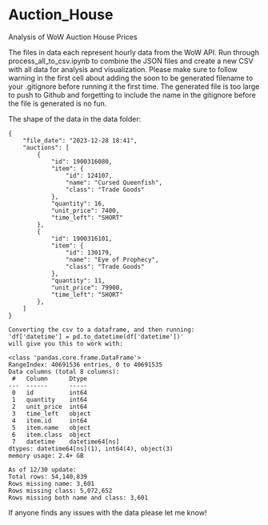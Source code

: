 # Auction_House
Analysis of WoW Auction House Prices

The files in data each represent hourly data from the WoW API. Run through 
process_all_to_csv.ipynb to combine the JSON files and create a new CSV
with all data for analysis and visualization. Please make sure to follow warning
in the first cell about adding the soon to be generated filename to your
.gitignore before running it the first time. The generated file is too large to
push to Github and forgetting to include the name in the gitignore before the file 
is generated is no fun.

The shape of the data in the data folder:

```
{
    "file_date": "2023-12-28 18:41",
    "auctions": [
        {
            "id": 1900316080,
            "item": {
                "id": 124107,
                "name": "Cursed Queenfish",
                "class": "Trade Goods"
            },
            "quantity": 16,
            "unit_price": 7400,
            "time_left": "SHORT"
        },
        {
            "id": 1900316101,
            "item": {
                "id": 130179,
                "name": "Eye of Prophecy",
                "class": "Trade Goods"
            },
            "quantity": 11,
            "unit_price": 79900,
            "time_left": "SHORT"
        },
    ]
}

Converting the csv to a dataframe, and then running: 
'df['datetime'] = pd.to_datetime(df['datetime'])' 
will give you this to work with:

<class 'pandas.core.frame.DataFrame'>
RangeIndex: 40691536 entries, 0 to 40691535
Data columns (total 8 columns):
 #   Column      Dtype         
---  ------      -----         
 0   id          int64         
 1   quantity    int64         
 2   unit_price  int64         
 3   time_left   object        
 4   item.id     int64         
 5   item.name   object        
 6   item.class  object        
 7   datetime    datetime64[ns]
dtypes: datetime64[ns](1), int64(4), object(3)
memory usage: 2.4+ GB

```
```
As of 12/30 update:
Total rows: 54,140,839
Rows missing name: 3,601
Rows missing class: 5,072,652
Rows missing both name and class: 3,601
```

If anyone finds any issues with the data please let me know!
